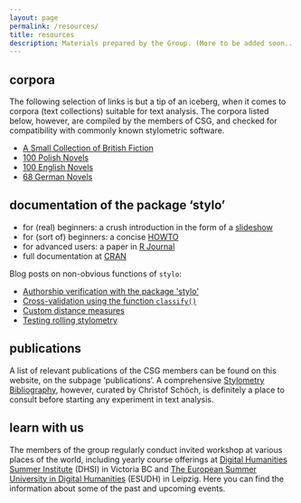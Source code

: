 ```yaml
---
layout: page
permalink: /resources/
title: resources
description: Materials prepared by the Group. (More to be added soon...).
---
```







## corpora

The following selection of links is but a tip of an iceberg, when it comes to corpora (text collections) suitable for text analysis. The corpora listed below, however, are compiled by the members of CSG, and checked for compatibility with commonly known stylometric software. 

* [A Small Collection of British Fiction](https://github.com/computationalstylistics/A_Small_Collection_of_British_Fiction)  
* [100 Polish Novels](https://github.com/computationalstylistics/100_polish_novels)  
* [100 English Novels](https://github.com/computationalstylistics/100_english_novels)  
* [68 German Novels](https://github.com/computationalstylistics/68_german_novels)  




## documentation of the package ‘stylo’

* for (real) beginners: a crush introduction in the form of a [slideshow](https://computationalstylistics.github.io/stylo_nutshell/)
* for (sort of) beginners: a concise [HOWTO](https://sites.google.com/site/computationalstylistics/stylo/stylo_howto.pdf)
* for advanced users: a paper in [R Journal](https://journal.r-project.org/archive/2016/RJ-2016-007/RJ-2016-007.pdf)
* full documentation at [CRAN](https://cran.r-project.org/web/packages/stylo/stylo.pdf)

Blog posts on non-obvious functions of `stylo`:

* [Authorship verification with the package 'stylo'](https://computationalstylistics.github.io/blog/imposters)
* [Cross-validation using the function `classify()`](https://computationalstylistics.github.io/blog/cross_validation)
* [Custom distance measures](https://computationalstylistics.github.io/blog/custom_distances)
* [Testing rolling stylometry](https://computationalstylistics.github.io/blog/rolling_stylometry)



## publications

A list of relevant publications of the CSG members can be found on this website, on the subpage ‘publications‘. A comprehensive [Stylometry Bibliography](https://www.zotero.org/groups/643516/stylometry_bibliography), however, curated by Christof Schöch, is definitely a place to consult before starting any experiment in text analysis.

## learn with us

The members of the group regularly conduct invited workshop at various places of the world, including yearly course offerings at [Digital Humanities Summer Institute](http://www.dhsi.org/index.php) (DHSI) in Victoria BC and [The European Summer University in Digital Humanities](http://www.culingtec.uni-leipzig.de/ESU_C_T/node/97) (ESUDH) in Leipzig. Here you can find the information about some of the past and upcoming events.

